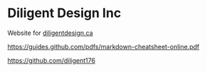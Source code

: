 # Diligent Design Inc
Website for [diligentdesign.ca](https://diligentdesign.ca) 

https://guides.github.com/pdfs/markdown-cheatsheet-online.pdf


https://github.com/diligent176

